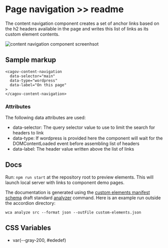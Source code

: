 # Page navigation >> readme

The content navigation component creates a set of anchor links based on the h2 headers available in the page and writes this list of links as its custom element contents.


<img src="https://raw.githubusercontent.com/cagov/design-system/main/components/content-navigation/content-navigation-screenshot.png" alt="content navigation component screenhsot"  />


## Sample markup

```
<cagov-content-navigation 
  data-selector="main" 
  data-type="wordpress" 
  data-label="On this page"
>
</cagov-content-navigation>
```

### Attributes

The following data attributes are used:

- data-selector: The query selector value to use to limit the search for headers to link
- data-type: If wordpress is provided here the component will wait for the DOMContentLoaded event before assembling list of headers
- data-label: The header value written above the list of links

## Docs

Run: ```npm run start``` at the repository root to preview elements. This will launch local server with links to component demo pages.

The documentation is generated using the <a href="https://github.com/webcomponents/custom-elements-manifest">custom elements manifest schema</a> draft standard <a href="https://github.com/runem/web-component-analyzer">analyzer</a> command. Here is an example run outside the accordion directory:

```
wca analyze src --format json --outFile custom-elements.json
```

## CSS Variables

- var(--gray-200, #ededef)